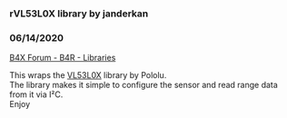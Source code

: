 ### rVL53L0X library by janderkan
### 06/14/2020
[B4X Forum - B4R - Libraries](https://www.b4x.com/android/forum/threads/119017/)

This wraps the [VL53L0X](https://www.pololu.com/product/2490) library by Pololu.  
The library makes it simple to configure the sensor and read range data from it via I²C.  
Enjoy